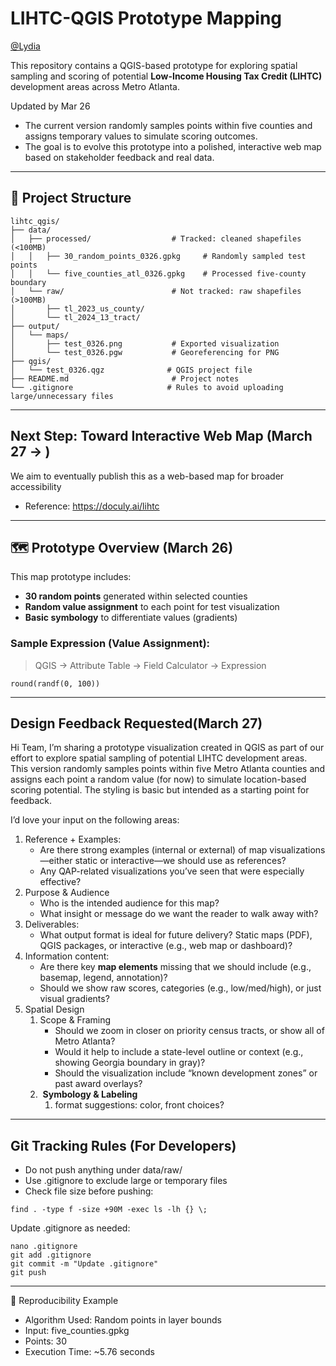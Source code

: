 # LIHTC-QGIS Prototype Mapping
[@Lydia](https://github.com/ashye1212)

This repository contains a QGIS-based prototype for exploring spatial sampling and scoring of potential **Low-Income Housing Tax Credit (LIHTC)** development areas across Metro Atlanta.

Updated by Mar 26
- The current version randomly samples points within five counties and assigns temporary values to simulate scoring outcomes.
- The goal is to evolve this prototype into a polished, interactive web map based on stakeholder feedback and real data.

---

## 📁 Project Structure
```{bash}
lihtc_qgis/
├── data/
│   ├── processed/                  # Tracked: cleaned shapefiles (<100MB)
│   │   ├── 30_random_points_0326.gpkg     # Randomly sampled test points
│   │   └── five_counties_atl_0326.gpkg    # Processed five-county boundary
│   └── raw/                        # Not tracked: raw shapefiles (>100MB)
│       ├── tl_2023_us_county/
│       └── tl_2024_13_tract/
├── output/
│   └── maps/
│       ├── test_0326.png           # Exported visualization
│       └── test_0326.pgw           # Georeferencing for PNG
├── qgis/
│   └── test_0326.qgz              # QGIS project file
├── README.md                       # Project notes
└── .gitignore                     # Rules to avoid uploading large/unnecessary files
```
---
##  Next Step: Toward Interactive Web Map  (March 27 -> )

We aim to eventually publish this as a web-based map for broader accessibility
- Reference: https://doculy.ai/lihtc

---
##  🗺️ Prototype Overview (March 26)

This map prototype includes:
- **30 random points** generated within selected counties
- **Random value assignment** to each point for test visualization
- **Basic symbology** to differentiate values (gradients)

### Sample Expression (Value Assignment):
> QGIS → Attribute Table → Field Calculator → Expression  
```qgis
round(randf(0, 100))
```
---
##  Design Feedback Requested(March 27)

Hi Team, 
I’m sharing a prototype visualization created in QGIS as part of our effort to explore spatial sampling of potential LIHTC development areas. This version randomly samples points within five Metro Atlanta counties and assigns each point a random value (for now) to simulate location-based scoring potential. The styling is basic but intended as a starting point for feedback.

I’d love your input on the following areas:

1. Reference + Examples:
    - Are there strong examples (internal or external) of map visualizations—either static or interactive—we should use as references?
    - Any QAP-related visualizations you’ve seen that were especially effective?
2. Purpose & Audience
    - Who is the intended audience for this map?
    - What insight or message do we want the reader to walk away with?
3. Deliverables:
    - What output format is ideal for future delivery? Static maps (PDF), QGIS packages, or interactive (e.g., web map or dashboard)?
4. Information content: 
    - Are there key **map elements** missing that we should include (e.g., basemap, legend, annotation)?
    - Should we show raw scores, categories (e.g., low/med/high), or just visual gradients?
5. Spatial Design
    1. Scope & Framing
        - Should we zoom in closer on priority census tracts, or show all of Metro Atlanta?
        - Would it help to include a state-level outline or context (e.g., showing Georgia boundary in gray)?
        - Should the visualization include “known development zones” or past award overlays?
    2.  **Symbology & Labeling**
        1. format suggestions: color,  front choices?


---
## Git Tracking Rules (For Developers)
- Do not push anything under data/raw/
- Use .gitignore to exclude large or temporary files
- Check file size before pushing:

```{bash}
find . -type f -size +90M -exec ls -lh {} \;
```
Update .gitignore as needed:
```{bash}
nano .gitignore
git add .gitignore
git commit -m "Update .gitignore"
git push
```
---
📌 Reproducibility Example
- Algorithm Used: Random points in layer bounds
- Input: five_counties.gpkg
- Points: 30
- Execution Time: ~5.76 seconds

